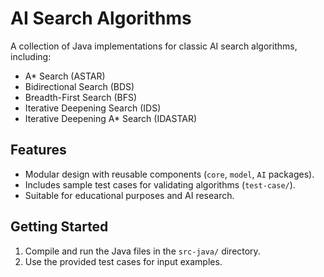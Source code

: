 # AI Search Algorithms

A collection of Java implementations for classic AI search algorithms, including:

- A* Search (ASTAR)
- Bidirectional Search (BDS)
- Breadth-First Search (BFS)
- Iterative Deepening Search (IDS)
- Iterative Deepening A* Search (IDASTAR)

## Features

- Modular design with reusable components (`core`, `model`, `AI` packages).
- Includes sample test cases for validating algorithms (`test-case/`).
- Suitable for educational purposes and AI research.

## Getting Started

1. Compile and run the Java files in the `src-java/` directory.
2. Use the provided test cases for input examples.


